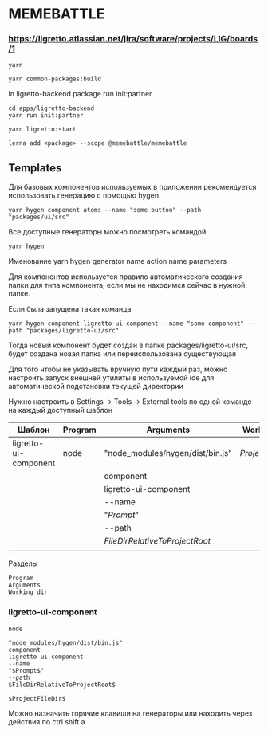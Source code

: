# MEMEBATTLE
### https://ligretto.atlassian.net/jira/software/projects/LIG/boards/1

```
yarn
```

```
yarn common-packages:build
```

In ligretto-backend package run init:partner
```
cd apps/ligretto-backend
yarn run init:partner
```

```
yarn ligretto:start
```

```
lerna add <package> --scope @memebattle/memebattle
```

## Templates

Для базовых компонентов используемых в приложении рекомендуется использовать генерацию с помощью hygen

    yarn hygen component atoms --name "some button" --path "packages/ui/src"

Все доступные генераторы можно посмотреть командой

    yarn hygen

Именование yarn hygen generator name action name parameters

Для компонентов используется правило автоматического создания папки для типа компонента,
если мы не находимся сейчас в нужной папке.

Если была запущена такая команда

    yarn hygen component ligretto-ui-component --name "some component" --path "packages/ligretto-ui/src"

Тогда новый компонент будет создан в папке packages/ligretto-ui/src, будет создана новая папка
 или переиспользована существующая

Для того чтобы не указывать вручную пути каждый раз, можно настроить запуск внешней
утилиты в используемой ide для автоматической подстановки текущей директории

Нужно настроить в Settings -> Tools -> External tools по одной команде на каждый доступный шаблон

| Шаблон     | Program       | Arguments                        | Working dir      |
| ---------- | ------------- | -------------------------------- | ---------------- |
| ligretto-ui-component| node | "node_modules/hygen/dist/bin.js" | $ProjectFileDir$ |
|            |               | component                        |                  |
|            |               | ligretto-ui-component            |                  |
|            |               | --name                           |                  |
|            |               | "$Prompt$"                       |                  |
|            |               | --path                           |                  |
|            |               | $FileDirRelativeToProjectRoot$   |                  |
|            |               |                                  |                  |

Разделы

    Program
    Arguments
    Working dir


### ligretto-ui-component

    node

    "node_modules/hygen/dist/bin.js"
    component
    ligretto-ui-component
    --name
    "$Prompt$"
    --path
    $FileDirRelativeToProjectRoot$

    $ProjectFileDir$

Можно назначить горячие клавиши на генераторы или находить через действия по ctrl shift a
